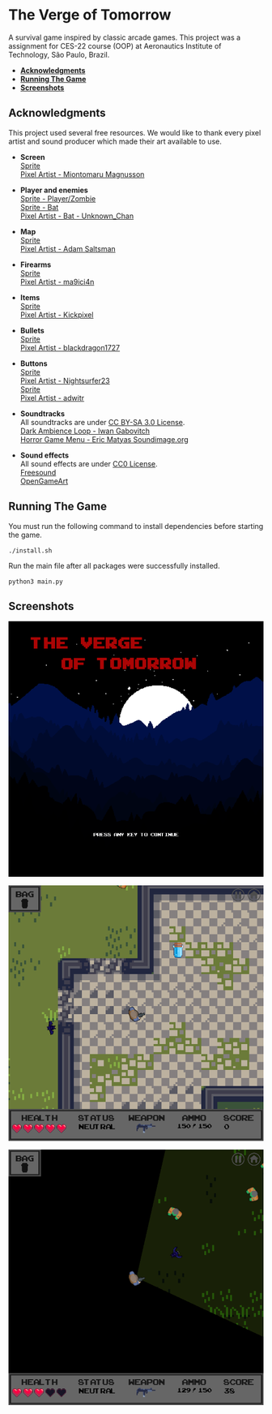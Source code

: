 # The Verge of Tomorrow
A survival game inspired by classic arcade games. This project was a assignment for CES-22 course (OOP) at Aeronautics Institute of Technology, São Paulo, Brazil.

- [**Acknowledgments**](#acknowledgments)
- [**Running The Game**](#running-the-game)
- [**Screenshots**](#screenshots)

## Acknowledgments
This project used several free resources. We would like to thank every
pixel artist and sound producer which made their art available to use.

* **Screen** <br/>
[Sprite](https://miontomaru.itch.io/mountain-range-parallax-background) <br/>
[Pixel Artist - Miontomaru Magnusson](https://miontomaru.itch.io/)

* **Player and enemies** <br/>
[Sprite - Player/Zombie](https://www.kenney.nl/assets/topdown-shooter) <br/>
[Sprite - Bat](https://opengameart.org/content/2d-bat-sprites) <br/>
[Pixel Artist - Bat - Unknown_Chan](https://opengameart.org/content/2d-bat-sprites) 

* **Map** <br/>
[Sprite](https://adamatomic.itch.io/jawbreaker) <br/>
[Pixel Artist - Adam Saltsman](https://adamatomic.itch.io/)

* **Firearms** <br/>
[Sprite](https://ma9ici4n.itch.io/ma9ici4nweaponpack) <br/>
[Pixel Artist - ma9ici4n](https://ma9ici4n.itch.io/)

* **Items** <br/>
[Sprite](https://kickpixel.itch.io/50fantasyicons) <br/>
[Pixel Artist - Kickpixel](https://kickpixel.itch.io/)

* **Bullets** <br/>
[Sprite](https://blackdragon1727.itch.io/pixel-bullet-16x16) <br/>
[Pixel Artist - blackdragon1727](https://blackdragon1727.itch.io/)

* **Buttons** <br/>
[Sprite](https://opengameart.org/content/simple-menu-icons) <br/>
[Pixel Artist - Nightsurfer23](https://opengameart.org/users/nightsurfer23) <br/>
[Sprite](https://adwitr.itch.io/button-asset-pack) <br/>
[Pixel Artist - adwitr](https://adwitr.itch.io/)

* **Soundtracks** <br/>
All soundtracks are under [CC BY-SA 3.0 License](https://creativecommons.org/licenses/by-sa/3.0/). <br/>
[Dark Ambience Loop - Iwan Gabovitch](https://opengameart.org/content/dark-ambience-loop)<br/>
[Horror Game Menu - Eric Matyas Soundimage.org](https://opengameart.org/content/horror-game-menu) <br/>
* **Sound effects** <br/>
All sound effects are under [CC0 License](https://creativecommons.org/share-your-work/public-domain/cc0/). <br/>
[Freesound](https://freesound.org/) <br/>
[OpenGameArt](https://opengameart.org/)

## Running The Game
You must run the following command to install dependencies before starting the game. <br/>
    
    ./install.sh

Run the main file after all packages were successfully installed.

    python3 main.py

## Screenshots
![Title screen](/screenshots/title.png?raw=true "Title screen")

![Day](/screenshots/day.png?raw=true "Day")

![Night](/screenshots/night.png?raw=true "Night")
